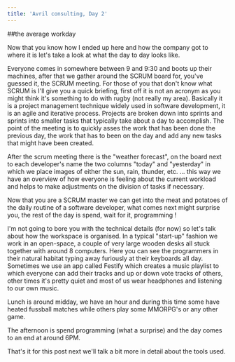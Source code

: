 ```yaml
---
title: 'Avril consulting, Day 2'
---
```


##the average workday 
 
Now that you know how I ended up here and how the company got to where it is let's take a look at what the day to day looks like. 
 
Everyone comes in somewhere between 9 and 9:30 and boots up their machines, after that we gather around the SCRUM board for, you've guessed it, the SCRUM meeting. 
For those of you that don't know what SCRUM is I'll give you a quick briefing, first off it is not an acronym as you might think it's something to do with rugby (not really my area). 
Basically it is a project management technique widely used in software development, it is an agile and iterative process. 
Projects are broken down into sprints and sprints into smaller tasks that typically take about a day to accomplish. 
The point of the meeting is to quickly asses the work that has been done the previous day, the work that has to been on the day and add any new tasks that might have been created. 
 
After the scrum meeting there is the "weather forecast", on the board next to each developer's name the two columns "today" and "yesterday" in which we place images of either the sun, rain, thunder, etc. ... this way we have an overview of how everyone is feeling about the current workload and helps to make adjustments on the division of tasks if necessary. 
 
Now that you are a SCRUM master we can get into the meat and potatoes of the daily routine of a software developer, what comes next might surprise you, the rest of the day is spend, wait for it, programming !  
 
I'm not going to bore you with the technical details (for now) so let's talk about how the workspace is organised. 
In a typical "start-up" fashion we work in an open-space, a couple of very large wooden desks all stuck together with around 8 computers. Here you can see the programmers in their natural habitat typing away furiously at their keyboards all day. Sometimes we use an app called Festify which creates a music playlist to which everyone can add their tracks and up or down vote tracks of others, other times it's pretty quiet and most of us wear headphones and listening to our own music. 
 
Lunch is around midday, we have an hour and during this time some have heated fussball matches while others play some MMORPG's or any other game. 
 
The afternoon is spend programming (what a surprise) and the day comes to an end at around 6PM. 
 
That's it for this post next we'll talk a bit more in detail about the tools used. 
